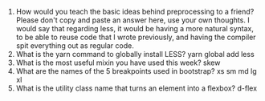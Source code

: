 <!-- Answers to the Self Study Questions go here -->

1. How would you teach the basic ideas behind preprocessing to a friend?  Please don't copy and paste an answer here, use your own thoughts.
I would say that regarding less, it would be having a more natural syntax, to be able to reuse code
that I wrote previously, and having the compiler spit everything out as regular code.
2. What is the yarn command to globally install LESS?
yarn global add less
3. What is the most useful mixin you have used this week?
skew
4. What are the names of the 5 breakpoints used in bootstrap?
xs sm md lg xl
5. What is the utility class name that turns an element into a flexbox?
d-flex
